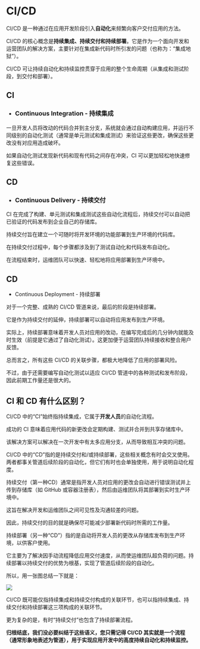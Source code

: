 # CI/CD

CI/CD 是一种通过在应用开发阶段引入**自动化**来频繁向客户交付应用的方法。

CI/CD 的核心概念是**持续集成、持续交付和持续部署**。它是作为一个面向开发和运营团队的解决方案，主要针对在集成新代码时所引发的问题（也称为：“集成地狱”）。

CI/CD 可让持续自动化和持续监控贯穿于应用的整个生命周期（从集成和测试阶段，到交付和部署）。


## CI 
- ### Continuous Integration - 持续集成

一旦开发人员将改动的代码合并到主分支，系统就会通过自动构建应用，并运行不同级别的自动化测试（通常是单元测试和集成测试）来验证这些更改，确保这些更改没有对应用造成破坏。

如果自动化测试发现新代码和现有代码之间存在冲突，CI 可以更加轻松地快速修复这些错误。

## CD 
- ### Continuous Delivery - 持续交付

CI 在完成了构建、单元测试和集成测试这些自动化流程后，持续交付可以自动把已验证的代码发布到企业自己的存储库。

持续交付旨在建立一个可随时将开发环境的功能部署到生产环境的代码库。

在持续交付过程中，每个步骤都涉及到了测试自动化和代码发布自动化。

在流程结束时，运维团队可以快速、轻松地将应用部署到生产环境中。

## CD 
- Continuous Deployment - 持续部署

对于一个完整、成熟的 CI/CD 管道来说，最后的阶段是持续部署。

它是作为持续交付的延伸，持续部署可以自动将应用发布到生产环境。

实际上，持续部署意味着开发人员对应用的改动，在编写完成后的几分钟内就能及时生效（前提是它通过了自动化测试）。这更加便于运营团队持续接收和整合用户反馈。

总而言之，所有这些 CI/CD 的关联步骤，都极大地降低了应用的部署风险。

不过，由于还需要编写自动化测试以适应 CI/CD 管道中的各种测试和发布阶段，因此前期工作量还是很大的。

## CI 和 CD 有什么区别？

CI/CD 中的“CI”始终指持续集成，它属于**开发人员**的自动化流程。

成功的 CI 意味着应用代码的新更改会定期构建、测试并合并到共享存储库中。

该解决方案可以解决在一次开发中有太多应用分支，从而导致相互冲突的问题。

CI/CD 中的“CD”指的是持续交付和/或持续部署，这些相关概念有时会交叉使用。两者都事关管道后续阶段的自动化，但它们有时也会单独使用，用于说明自动化程度。

持续交付（第一种CD）通常是指开发人员对应用的更改会自动进行错误测试并上传到存储库（如 GitHub 或容器注册表），然后由运维团队将其部署到实时生产环境中。

这旨在解决开发和运维团队之间可见性及沟通较差的问题。

因此，持续交付的目的就是确保尽可能减少部署新代码时所需的工作量。

持续部署（另一种“CD”）指的是自动将开发人员的更改从存储库发布到生产环境，以供客户使用。

它主要为了解决因手动流程降低应用交付速度，从而使运维团队超负荷的问题。持续部署以持续交付的优势为根基，实现了管道后续阶段的自动化。

所以，用一张图总结一下就是：

![](https://pic1.zhimg.com/80/v2-5a0deaf7277dde3ba6ff57b65b906f30_720w.jpg)

CI/CD 既可能仅指持续集成和持续交付构成的关联环节，也可以指持续集成、持续交付和持续部署这三项构成的关联环节。

更为复杂的是，有时“持续交付”也包含了持续部署流程。

**归根结底，我们没必要纠结于这些语义，您只需记得 CI/CD 其实就是一个流程（通常形象地表述为管道），用于实现应用开发中的高度持续自动化和持续监控。**